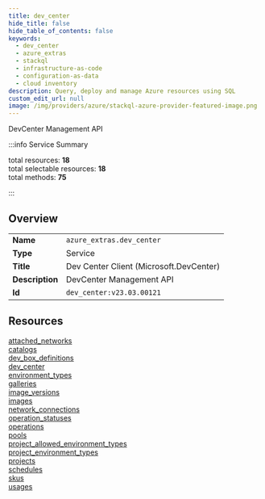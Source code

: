 ```yaml
---
title: dev_center
hide_title: false
hide_table_of_contents: false
keywords:
  - dev_center
  - azure_extras
  - stackql
  - infrastructure-as-code
  - configuration-as-data
  - cloud inventory
description: Query, deploy and manage Azure resources using SQL
custom_edit_url: null
image: /img/providers/azure/stackql-azure-provider-featured-image.png
---
```

DevCenter Management API  
    
:::info Service Summary

<div class="row">
<div class="providerDocColumn">
<span>total resources:&nbsp;<b>18</b></span><br />
<span>total selectable resources:&nbsp;<b>18</b></span><br />
<span>total methods:&nbsp;<b>75</b></span><br />
</div>
</div>

:::

## Overview
<table><tbody>
<tr><td><b>Name</b></td><td><code>azure_extras.dev_center</code></td></tr>
<tr><td><b>Type</b></td><td>Service</td></tr>
<tr><td><b>Title</b></td><td>Dev Center Client (Microsoft.DevCenter)</td></tr>
<tr><td><b>Description</b></td><td>DevCenter Management API</td></tr>
<tr><td><b>Id</b></td><td><code>dev_center:v23.03.00121</code></td></tr>
</tbody></table>

## Resources
<div class="row">
<div class="providerDocColumn">
<a href="/providers/azure_extras/dev_center/attached_networks/">attached_networks</a><br />
<a href="/providers/azure_extras/dev_center/catalogs/">catalogs</a><br />
<a href="/providers/azure_extras/dev_center/dev_box_definitions/">dev_box_definitions</a><br />
<a href="/providers/azure_extras/dev_center/dev_center/">dev_center</a><br />
<a href="/providers/azure_extras/dev_center/environment_types/">environment_types</a><br />
<a href="/providers/azure_extras/dev_center/galleries/">galleries</a><br />
<a href="/providers/azure_extras/dev_center/image_versions/">image_versions</a><br />
<a href="/providers/azure_extras/dev_center/images/">images</a><br />
<a href="/providers/azure_extras/dev_center/network_connections/">network_connections</a><br />
</div>
<div class="providerDocColumn">
<a href="/providers/azure_extras/dev_center/operation_statuses/">operation_statuses</a><br />
<a href="/providers/azure_extras/dev_center/operations/">operations</a><br />
<a href="/providers/azure_extras/dev_center/pools/">pools</a><br />
<a href="/providers/azure_extras/dev_center/project_allowed_environment_types/">project_allowed_environment_types</a><br />
<a href="/providers/azure_extras/dev_center/project_environment_types/">project_environment_types</a><br />
<a href="/providers/azure_extras/dev_center/projects/">projects</a><br />
<a href="/providers/azure_extras/dev_center/schedules/">schedules</a><br />
<a href="/providers/azure_extras/dev_center/skus/">skus</a><br />
<a href="/providers/azure_extras/dev_center/usages/">usages</a><br />
</div>
</div>
